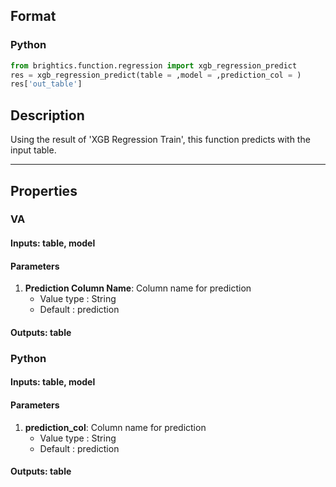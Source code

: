 ## Format
### Python
```python
from brightics.function.regression import xgb_regression_predict
res = xgb_regression_predict(table = ,model = ,prediction_col = )
res['out_table']
```

## Description
Using the result of 'XGB Regression Train', this function predicts with the input table.

---

## Properties
### VA
#### Inputs: table, model

#### Parameters
1. **Prediction Column Name**: Column name for prediction
   - Value type : String
   - Default : prediction

#### Outputs: table

### Python
#### Inputs: table, model

#### Parameters
1. **prediction_col**: Column name for prediction
   - Value type : String
   - Default : prediction

#### Outputs: table

